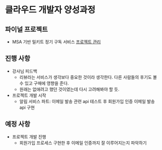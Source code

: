 # 클라우드 개발자 양성과정

## 파이널 프로젝트
* MSA 기반 밀키트 정기 구독 서비스
[프로젝트 관리](https://namgonkim.notion.site/47bfeec7e6d04f23961e515b5d9d2b7a)

## 진행 사항
* 강사님 피드백
    - 리뷰라는 서비스가 생각보다 중요한 것이라 생각한다. 다른 사람들의 후기도 볼 수 있고 구매에 영향을 준다.
    - 원래는 없애려고 했던 것이였는데 다시 고려해봐야 할 듯.
* 프로젝트 개발 시작
    - 알림 서비스 파트: 이메일 발송 관련 api 테스트 후 회원가입 인증 이메일 발송 api 구현

## 예정 사항
* 프로젝트 개발 진행
    * 회원가입 프로세스 구현한 후 이메일 인증까지 잘 이루어지는지 파악하기